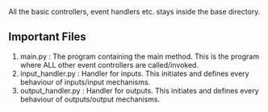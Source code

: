 All the basic controllers, event handlers etc. stays inside the base directory.

Important Files
----------------

1. main.py : The program containing the main method. This is the program where ALL other event controllers are called/invoked.
2. input_handler.py : Handler for inputs. This initiates and defines every behaviour of inputs/input mechanisms.
3. output_handler.py : Handler for outputs. This initiates and defines every behaviour of outputs/output mechanisms.